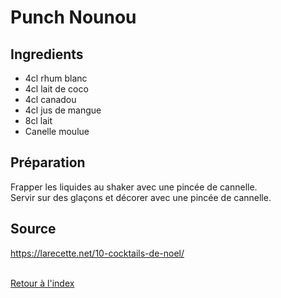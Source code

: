 # Punch Nounou

## Ingredients

- 4cl rhum blanc
- 4cl lait de coco
- 4cl canadou
- 4cl jus de mangue
- 8cl lait
- Canelle moulue

## Préparation

Frapper les liquides au shaker avec une pincée de cannelle.\
Servir sur des glaçons et décorer avec une pincée de cannelle.

## Source
https://larecette.net/10-cocktails-de-noel/

 \
[Retour à l'index](../index.md)
